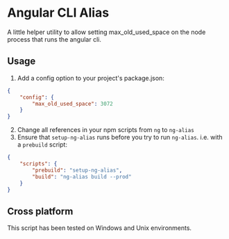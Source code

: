 # Angular CLI Alias

A little helper utility to allow setting max_old_used_space on the node process that runs the angular cli.

## Usage

1. Add a config option to your project's package.json:

```json
{
    "config": {
        "max_old_used_space": 3072
    }
}
```

2. Change all references in your npm scripts from `ng` to `ng-alias`
3. Ensure that `setup-ng-alias` runs before you try to run `ng-alias`. i.e. with a `prebuild` script:

```json
{
    "scripts": {
        "prebuild": "setup-ng-alias",
        "build": "ng-alias build --prod"
    }
}
```

## Cross platform
This script has been tested on Windows and Unix environments.
